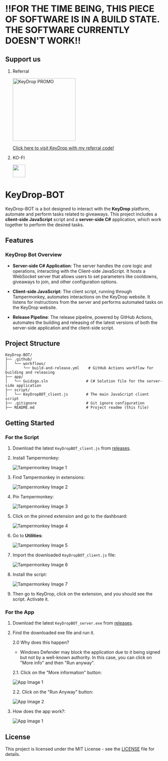 ﻿# **!!FOR THE TIME BEING, THIS PIECE OF SOFTWARE IS IN A BUILD STATE. THE SOFTWARE CURRENTLY DOESN'T WORK!!**

## Support us

1. Referral

    <a href="https://key-drop.com/?code=FVSLV_">
        <img src="https://api.favoslav.cz/v1/assets/keydropbot/banner/1.png" alt="KeyDrop PROMO" width="200">
    </a>

    [Click here to visit KeyDrop with my referral code!](https://key-drop.com/?code=FVSLV_)

2. KO-FI
   
    <a href="https://ko-fi.com/Y8Y7MIGB1"><img src="https://storage.ko-fi.com/cdn/kofi3.png?v=3" height="40" ></a>

# KeyDrop-BOT

KeyDrop-BOT is a bot designed to interact with the **KeyDrop** platform, automate and perform tasks related to giveaways. This project includes a **client-side JavaScript** script and a **server-side C#** application, which work together to perform the desired tasks.

## Features

### KeyDrop Bot Overview

- **Server-side C# Application**: 
  The server handles the core logic and operations, interacting with the Client-side JavaScript. It hosts a WebSocket server that allows users to set parameters like cooldowns, giveaways to join, and other configuration options.

- **Client-side JavaScript**: 
  The client script, running through Tampermonkey, automates interactions on the KeyDrop website. It listens for instructions from the server and performs automated tasks on the KeyDrop website.

- **Release Pipeline**: 
  The release pipeline, powered by GitHub Actions, automates the building and releasing of the latest versions of both the server-side application and the client-side script.

## Project Structure

```
KeyDrop-BOT/
├── .github/
│   └── workflows/
│       └── build-and-release.yml    # GitHub Actions workflow for building and releasing
├── app/
│   └── Guidzgo.sln                 # C# Solution file for the server-side application
├── script/
│   └── KeyDropBOT_client.js        # The main JavaScript client script
├── .gitignore                      # Git ignore configuration
├── README.md                       # Project readme (this file)
```

## Getting Started

### For the Script

1. Download the latest `KeyDropBOT_client.js` from [releases](https://github.com/mrFavoslav/KeyDrop-BOT/releases).

2. Install Tampermonkey:

   ![Tampermonkey Image 1](https://api.favoslav.cz/v1/assets/keydropbot/monkey/1.png)

3. Find Tampermonkey in extensions:

   ![Tampermonkey Image 2](https://api.favoslav.cz/v1/assets/keydropbot/monkey/2.png)

4. Pin Tampermonkey:

   ![Tampermonkey Image 3](https://api.favoslav.cz/v1/assets/keydropbot/monkey/3.png)

5. Click on the pinned extension and go to the dashboard:

   ![Tampermonkey Image 4](https://api.favoslav.cz/v1/assets/keydropbot/monkey/4.png)

6. Go to **Utilities**:

   ![Tampermonkey Image 5](https://api.favoslav.cz/v1/assets/keydropbot/monkey/5.png)

7. Import the downloaded `KeyDropBOT_client.js` file:

   ![Tampermonkey Image 6](https://api.favoslav.cz/v1/assets/keydropbot/monkey/6.png)

8. Install the script:

   ![Tampermonkey Image 7](https://api.favoslav.cz/v1/assets/keydropbot/monkey/7.png)

9. Then go to KeyDrop, click on the extension, and you should see the script. Activate it.

### For the App

1. Download the latest `KeyDropBOT_server.exe` from [releases](https://github.com/mrFavoslav/KeyDrop-BOT/releases).

2. Find the downloaded exe file and run it.

   2.0 Why does this happen?
   
   - Windows Defender may block the application due to it being signed but not by a well-known authority. In this case, you can click on "More info" and then "Run anyway".

   2.1. Click on the "More information" button:  
   
      ![App Image 1](https://api.favoslav.cz/v1/assets/keydropbot/app/1.png)

   2.2. Click on the "Run Anyway" button:  
   
      ![App Image 2](https://api.favoslav.cz/v1/assets/keydropbot/app/2.png)

5. How does the app work?:

   ![App Image 1](https://api.favoslav.cz/v1/assets/keydropbot/app/3.png)

## License

This project is licensed under the MIT License - see the [LICENSE](LICENSE) file for details.
